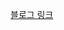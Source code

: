 [블로그 링크](https://herbi1411.tistory.com/entry/BOJ-%EC%95%94%ED%98%B8-%EB%A7%8C%EB%93%A4%EA%B8%B01759-PYTHON?category=1011097)